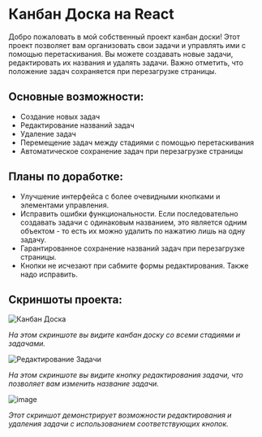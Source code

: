 # Канбан Доска на React

Добро пожаловать в мой собственный проект канбан доски! Этот проект позволяет вам организовать свои задачи и управлять ими с помощью перетаскивания. Вы можете создавать новые задачи, редактировать их названия и удалять задачи. Важно отметить, что положение задач сохраняется при перезагрузке страницы.

## Основные возможности:
- Создание новых задач
- Редактирование названий задач
- Удаление задач
- Перемещение задач между стадиями с помощью перетаскивания
- Автоматическое сохранение задач при перезагрузке страницы

## Планы по доработке:
- Улучшение интерфейса с более очевидными кнопками и элементами управления.
- Исправить ошибки функциональности. Если последовательно создавать задачи с одинаковым названием, это является одним объектом - то есть их можно удалить по нажатию лишь на одну задачу.
- Гарантированное сохранение названий задач при перезагрузке страницы.
- Кнопки не исчезают при сабмите формы редактирования. Также надо исправить.

## Скриншоты проекта:

![Канбан Доска](https://github.com/SKom2/kanban-desk/assets/103752057/4ac5a0bd-3ff4-4e20-8cda-8bb34b0c8c5b)

*На этом скриншоте вы видите канбан доску со всеми стадиями и задачами.*

![Редактирование Задачи](https://github.com/SKom2/kanban-desk/assets/103752057/8abf9bac-044a-4917-a61e-41cd9088c249)

*На этом скриншоте вы видите кнопку редактирования задачи, что позволяет вам изменить название задачи.*

![image](https://github.com/SKom2/kanban-desk/assets/103752057/da4d0808-35b6-4cf8-8e51-2f067036afaa)

*Этот скриншот демонстрирует возможности редактирования и удаления задачи с использованием соответствующих кнопок.*


